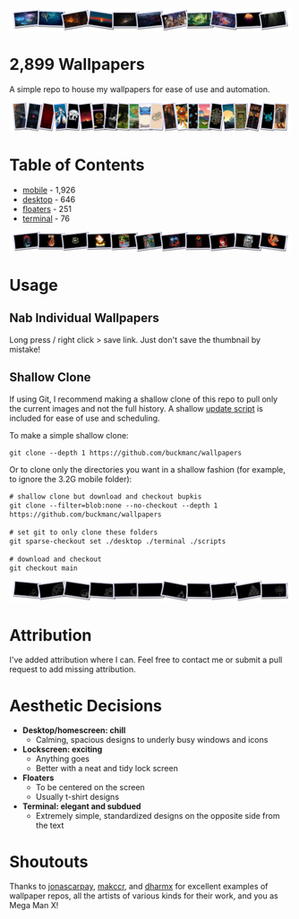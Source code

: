 <!--
make sure you're editing the template, doofus
-->

![desktop wallpapers](.internals/headers/desktop.png)

# 2,899 Wallpapers

A simple repo to house my wallpapers for ease of use and automation.

![mobile wallpapers](.internals/headers/mobile.png)

# Table of Contents
- [mobile](/mobile/README.MD) - 1,926
- [desktop](/desktop/README.MD) - 646
- [floaters](/floaters/README.MD) - 251
- [terminal](/terminal/README.MD) - 76

![floaters wallpapers](.internals/headers/floaters.png)

# Usage

## Nab Individual Wallpapers

Long press / right click > save link. Just don't save the thumbnail by mistake!

## Shallow Clone

If using Git, I recommend making a shallow clone of this repo to pull only the current images and not the full history. A shallow [update script](update.sh) is included for ease of use and scheduling.

To make a simple shallow clone:
```shell
git clone --depth 1 https://github.com/buckmanc/wallpapers
```

Or to clone only the directories you want in a shallow fashion (for example, to ignore the 3.2G mobile folder):
```shell
# shallow clone but download and checkout bupkis
git clone --filter=blob:none --no-checkout --depth 1 https://github.com/buckmanc/wallpapers

# set git to only clone these folders
git sparse-checkout set ./desktop ./terminal ./scripts

# download and checkout
git checkout main

```

![terminal wallpapers](.internals/headers/terminal.png)

# Attribution

I've added attribution where I can. Feel free to contact me or submit a pull request to add missing attribution.

# Aesthetic Decisions

- **Desktop/homescreen: chill**
  - Calming, spacious designs to underly busy windows and icons
- **Lockscreen: exciting**
  - Anything goes
  - Better with a neat and tidy lock screen
- **Floaters**
  - To be centered on the screen
  - Usually t-shirt designs
- **Terminal: elegant and subdued**
  - Extremely simple, standardized designs on the opposite side from the text

# Shoutouts

Thanks to [jonascarpay](https://github.com/jonascarpay/wallpapers), [makccr](https://github.com/makccr/wallpapers), and [dharmx](https://github.com/dharmx/walls) for excellent examples of wallpaper repos, all the artists of various kinds for their work, and you as Mega Man X!
